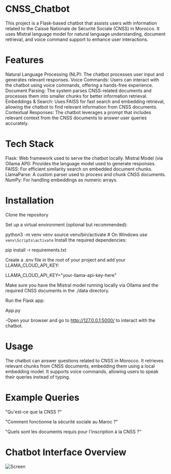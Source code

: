 # CNSS_Chatbot
This project is a Flask-based chatbot that assists users with information related to the Caisse Nationale de Sécurité Sociale (CNSS) in Morocco. It uses Mistral language model for natural language understanding, document retrieval, and voice command support to enhance user interactions.
# Features
Natural Language Processing (NLP): The chatbot processes user input and generates relevant responses.
Voice Commands: Users can interact with the chatbot using voice commands, offering a hands-free experience.
Document Parsing: The system parses CNSS-related documents and processes them into smaller chunks for better information retrieval.
Embeddings & Search: Uses FAISS for fast search and embedding retrieval, allowing the chatbot to find relevant information from CNSS documents.
Contextual Responses: The chatbot leverages a prompt that includes relevant context from the CNSS documents to answer user queries accurately.
# Tech Stack
Flask: Web framework used to serve the chatbot locally.
Mistral Model (via Ollama API): Provides the language model used to generate responses.
FAISS: For efficient similarity search on embedded document chunks.
LlamaParse: A custom parser used to process and chunk CNSS documents.
NumPy: For handling embeddings as numeric arrays.

# Installation
Clone the repository



Set up a virtual environment (optional but recommended):


python3 -m venv venv
source venv/bin/activate  # On Windows use `venv\Scripts\activate`
Install the required dependencies:


pip install -r requirements.txt

Create a .env file in the root of your project and add your LLAMA_CLOUD_API_KEY:

LLAMA_CLOUD_API_KEY="your-llama-api-key-here"

Make sure you have the Mistral model running locally via Ollama and the required CNSS documents in the ./data directory.

Run the Flask app:


App.py

-Open your browser and go to http://127.0.0.1:5000/ to interact with the chatbot.

# Usage
The chatbot can answer questions related to CNSS in Morocco.
It retrieves relevant chunks from CNSS documents, embedding them using a local embedding model.
It supports voice commands, allowing users to speak their queries instead of typing.

# Example Queries

"Qu'est-ce que la CNSS ?"

"Comment fonctionne la sécurité sociale au Maroc ?"

"Quels sont les documents requis pour l'inscription à la CNSS ?"

# Chatbot Interface Overview
![Screen](https://github.com/user-attachments/assets/eff438cb-9794-4879-a541-00b47ee67770)
